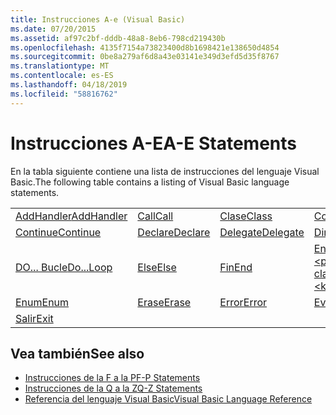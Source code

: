 ```yaml
---
title: Instrucciones A-e (Visual Basic)
ms.date: 07/20/2015
ms.assetid: af97c2bf-dddb-48a8-8eb6-798cd219430b
ms.openlocfilehash: 4135f7154a73823400d8b1698421e138650d4854
ms.sourcegitcommit: 0be8a279af6d8a43e03141e349d3efd5d35f8767
ms.translationtype: MT
ms.contentlocale: es-ES
ms.lasthandoff: 04/18/2019
ms.locfileid: "58816762"
---
```

# <a name="a-e-statements"></a><span data-ttu-id="210ab-102">Instrucciones A-E</span><span class="sxs-lookup"><span data-stu-id="210ab-102">A-E Statements</span></span>
<span data-ttu-id="210ab-103">En la tabla siguiente contiene una lista de instrucciones del lenguaje Visual Basic.</span><span class="sxs-lookup"><span data-stu-id="210ab-103">The following table contains a listing of Visual Basic language statements.</span></span>  
  
|||||  
|---|---|---|---|  
|[<span data-ttu-id="210ab-104">AddHandler</span><span class="sxs-lookup"><span data-stu-id="210ab-104">AddHandler</span></span>](../../../visual-basic/language-reference/statements/addhandler-statement.md)|[<span data-ttu-id="210ab-105">Call</span><span class="sxs-lookup"><span data-stu-id="210ab-105">Call</span></span>](../../../visual-basic/language-reference/statements/call-statement.md)|[<span data-ttu-id="210ab-106">Clase</span><span class="sxs-lookup"><span data-stu-id="210ab-106">Class</span></span>](../../../visual-basic/language-reference/statements/class-statement.md)|[<span data-ttu-id="210ab-107">Const</span><span class="sxs-lookup"><span data-stu-id="210ab-107">Const</span></span>](../../../visual-basic/language-reference/statements/const-statement.md)|  
|[<span data-ttu-id="210ab-108">Continue</span><span class="sxs-lookup"><span data-stu-id="210ab-108">Continue</span></span>](../../../visual-basic/language-reference/statements/continue-statement.md)|[<span data-ttu-id="210ab-109">Declare</span><span class="sxs-lookup"><span data-stu-id="210ab-109">Declare</span></span>](../../../visual-basic/language-reference/statements/declare-statement.md)|[<span data-ttu-id="210ab-110">Delegate</span><span class="sxs-lookup"><span data-stu-id="210ab-110">Delegate</span></span>](../../../visual-basic/language-reference/statements/delegate-statement.md)|[<span data-ttu-id="210ab-111">Dim</span><span class="sxs-lookup"><span data-stu-id="210ab-111">Dim</span></span>](../../../visual-basic/language-reference/statements/dim-statement.md)|  
|[<span data-ttu-id="210ab-112">DO... Bucle</span><span class="sxs-lookup"><span data-stu-id="210ab-112">Do...Loop</span></span>](../../../visual-basic/language-reference/statements/do-loop-statement.md)|[<span data-ttu-id="210ab-113">Else</span><span class="sxs-lookup"><span data-stu-id="210ab-113">Else</span></span>](../../../visual-basic/language-reference/statements/else-statement.md)|[<span data-ttu-id="210ab-114">Fin</span><span class="sxs-lookup"><span data-stu-id="210ab-114">End</span></span>](../../../visual-basic/language-reference/statements/end-statement.md)|[<span data-ttu-id="210ab-115">End \<palabra clave></span><span class="sxs-lookup"><span data-stu-id="210ab-115">End \<keyword></span></span>](../../../visual-basic/language-reference/statements/end-keyword-statement.md)|  
|[<span data-ttu-id="210ab-116">Enum</span><span class="sxs-lookup"><span data-stu-id="210ab-116">Enum</span></span>](../../../visual-basic/language-reference/statements/enum-statement.md)|[<span data-ttu-id="210ab-117">Erase</span><span class="sxs-lookup"><span data-stu-id="210ab-117">Erase</span></span>](../../../visual-basic/language-reference/statements/erase-statement.md)|[<span data-ttu-id="210ab-118">Error</span><span class="sxs-lookup"><span data-stu-id="210ab-118">Error</span></span>](../../../visual-basic/language-reference/statements/error-statement.md)|[<span data-ttu-id="210ab-119">Event</span><span class="sxs-lookup"><span data-stu-id="210ab-119">Event</span></span>](../../../visual-basic/language-reference/statements/event-statement.md)|  
|[<span data-ttu-id="210ab-120">Salir</span><span class="sxs-lookup"><span data-stu-id="210ab-120">Exit</span></span>](../../../visual-basic/language-reference/statements/exit-statement.md)||||  
  
## <a name="see-also"></a><span data-ttu-id="210ab-121">Vea también</span><span class="sxs-lookup"><span data-stu-id="210ab-121">See also</span></span>

- [<span data-ttu-id="210ab-122">Instrucciones de la F a la P</span><span class="sxs-lookup"><span data-stu-id="210ab-122">F-P Statements</span></span>](../../../visual-basic/language-reference/statements/f-p-statements.md)
- [<span data-ttu-id="210ab-123">Instrucciones de la Q a la Z</span><span class="sxs-lookup"><span data-stu-id="210ab-123">Q-Z Statements</span></span>](../../../visual-basic/language-reference/statements/q-z-statements.md)
- [<span data-ttu-id="210ab-124">Referencia del lenguaje Visual Basic</span><span class="sxs-lookup"><span data-stu-id="210ab-124">Visual Basic Language Reference</span></span>](../../../visual-basic/language-reference/index.md)
